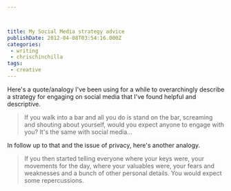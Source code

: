 ```yaml
---



title: My Social Media strategy advice
publishDate: 2012-04-08T03:54:16.000Z
categories:
 - writing
 - chrischinchilla
tags:
 - creative
---
```


Here's a quote/analogy I've been using for a while to overarchingly describe a strategy for engaging on social media that I've found helpful and descriptive.

> If you walk into a bar and all you do is stand on the bar, screaming and shouting about yourself, would you expect anyone to engage with you? It's the same with social media…

In follow up to that and the issue of privacy, here's another analogy.

> If you then started telling everyone where your keys were, your movements for the day, where your valuables were, your fears and weaknesses and a bunch of other personal details. You would expect some repercussions.
